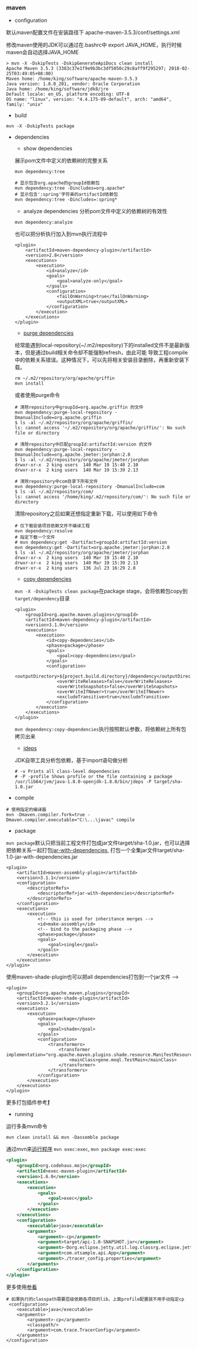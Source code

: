 ### maven

- configuration

默认maven配置文件在安装路径下 apache-maven-3.5.3/conf/settings.xml

修改maven使用的JDK可以通过在.bashrc中 export JAVA_HOME，执行时候maven会自动选择JAVA_HOME
```
> mvn -X -DskipTests -DskipGenerateApiDocs clean install
Apache Maven 3.5.3 (3383c37e1f9e9b3bc3df5050c29c8aff9f295297; 2018-02-25T03:49:05+08:00)
Maven home: /home/king/software/apache-maven-3.5.3
Java version: 1.8.0_201, vendor: Oracle Corporation
Java home: /home/king/software/jdk8/jre
Default locale: en_US, platform encoding: UTF-8
OS name: "linux", version: "4.4.175-89-default", arch: "amd64", family: "unix"
```

- build 
```
mvn -X -DskipTests package
```

- dependencies
    * show dependencies
    
    展示pom文件中定义的依赖树的完整关系
    ```
    mvn dependency:tree

    # 显示包含org.apache的groupId依赖包
    mvn dependency:tree -Dincludes=org.apache*
    # 显示包含':spring'字符串的artifactId依赖包
    mvn dependency:tree -Dincludes=:spring*
    ```
    * analyze dependencies
    分析pom文件中定义的依赖树的有效性
    ```
    mvn dependency:analyze
    ```
    也可以把分析执行加入到mvn执行流程中
    ```
    <plugin>
        <artifactId>maven-dependency-plugin</artifactId>
        <version>2.8</version>
        <executions>
            <execution>
                <id>analyze</id>
                <goals>
                    <goal>analyze-only</goal>
                </goals>
                <configuration>
                    <failOnWarning>true</failOnWarning>
                    <outputXML>true</outputXML>
                </configuration>
            </execution>
        </executions>
    </plugin>
    ```
    * [purge dependencies](https://maven.apache.org/plugins/maven-dependency-plugin/examples/purging-local-repository.html)
    
    经常能遇到local-repository(~/.m2/repository)下的installed文件不是最新版本，但是通过build相关命令却不能强制refresh，由此可能
    导致工程compile中的依赖关系错误。这种情况下，可以先将相关安装目录删除，再重新安装下载。
    ```
    rm ~/.m2/repository/org/apache/griffin
    mvn install
    ```
    或者使用purge命令
    ```
    # 清除repository中groupId=org.apache.griffin 的文件
    mvn dependency:purge-local-repository -DmanualInclude=org.apache.griffin
    $ ls -al ~/.m2/repository/org/apache/griffin/
    ls: cannot access '~/.m2/repository/org/apache/griffin/': No such file or directory
    
    # 清除repository中匹配groupId:artifactId:version 的文件
    mvn dependency:purge-local-repository -DmanualInclude=org.apache.jmeter:jorphan:2.8
    $ ls -al ~/.m2/repository/org/apache/jmeter/jorphan
    drwxr-xr-x  2 king users  140 Mar 19 15:40 2.10
    drwxr-xr-x  2 king users  140 Mar 19 15:39 2.13
    
    # 清除repository中com目录下所有文件
    mvn dependency:purge-local-repository -DmanualInclude=com
    $ ls -al ~/.m2/repository/com/
    ls: cannot access '/home/king/.m2/repository/com/': No such file or directory
    ```
    清除repository之后如果还想指定重新下载，可以使用如下命令
    ```
    # 仅下载安装项目依赖文件不编译工程
    mvn dependency:resolve
    # 指定下载一个文件
    # mvn dependency:get -Dartifact=groupId:artifactId:version
    mvn dependency:get -Dartifact=org.apache.jmeter:jorphan:2.8
    $ ls -al ~/.m2/repository/org/apache/jmeter/jorphan
    drwxr-xr-x  2 king users  140 Mar 19 15:40 2.10
    drwxr-xr-x  2 king users  140 Mar 19 15:39 2.13
    drwxr-xr-x  2 king users  136 Jul 23 16:29 2.8
    ```
    
    * [copy dependencies](https://maven.apache.org/plugins/maven-dependency-plugin/examples/copying-project-dependencies.html)
    
    `mvn -X -DskipTests clean package`在package stage，会将依赖包copy到`target/dependency`目录
    ```
    <plugin>
        <groupId>org.apache.maven.plugins</groupId>
        <artifactId>maven-dependency-plugin</artifactId>
        <version>3.1.0</version>
        <executions>
            <execution>
                <id>copy-dependencies</id>
                <phase>package</phase>
                <goals>
                    <goal>copy-dependencies</goal>
                </goals>
                <configuration>
                    <outputDirectory>${project.build.directory}/dependency</outputDirectory>
                    <overWriteReleases>false</overWriteReleases>
                    <overWriteSnapshots>false</overWriteSnapshots>
                    <overWriteIfNewer>true</overWriteIfNewer>
                    <excludeTransitive>true</excludeTransitive>
                </configuration>
            </execution>
        </executions>
    </plugin>
    ```
    `mvn dependency:copy-dependencies`执行按照默认参数，将依赖树上所有包拷贝出来
    
    * [jdeps](https://docs.oracle.com/javase/8/docs/technotes/tools/unix/jdeps.html)
    
    JDK自带工具分析包依赖，基于import语句做分析
    ```
    # -v Prints all class-level dependencies
    # -P -profile Shows profile or the file containing a package
    /usr/lib64/jvm/java-1.8.0-openjdk-1.8.0/bin/jdeps -P target/sha-1.0.jar
    ```

- compile
```
# 使用指定的编译器
mvn -Dmaven.compiler.fork=true -Dmaven.compiler.executable="C:\...\javac" compile
```

- package

`mvn package`默认只把当前工程文件打包成jar文件target/sha-1.0.jar，也可以选择把依赖关系一起打包[jar-with-dependencies](http://maven.apache.org/plugins/maven-assembly-plugin/usage.html), 打包一个全集jar文件target/sha-1.0-jar-with-dependencies.jar
```
<plugin>
    <artifactId>maven-assembly-plugin</artifactId>
    <version>3.1.1</version>
    <configuration>
        <descriptorRefs>
            <descriptorRef>jar-with-dependencies</descriptorRef>
        </descriptorRefs>
    </configuration>
    <executions>
        <execution>
            <!-- this is used for inheritance merges -->
            <id>make-assembly</id>
            <!-- bind to the packaging phase -->
            <phase>package</phase>
            <goals>
                <goal>single</goal>
            </goals>
        </execution>
    </executions>
</plugin>
```

使用maven-shade-plugin也可以把all dependencies打包到一个jar文件 -->
```
<plugin>
    <groupId>org.apache.maven.plugins</groupId>
    <artifactId>maven-shade-plugin</artifactId>
    <version>3.2.1</version>
    <executions>
        <execution>
            <phase>package</phase>
            <goals>
                <goal>shade</goal>
            </goals>
            <configuration>
                <transformers>
                    <transformer implementation="org.apache.maven.plugins.shade.resource.ManifestResourceTransformer">
                        <mainClass>gene.moql.TestMain</mainClass>
                    </transformer>
                </transformers>
            </configuration>
        </execution>
    </executions>
</plugin>
```
更多打包插件参考[***1***](https://www.baeldung.com/executable-jar-with-maven)

- running

运行多条mvn命令
```
mvn clean install && mvn -Dassemble package
```
通过mvn来[运行程序](https://www.mojohaus.org/exec-maven-plugin/usage.html) `mvn exec:exec`, `mvn package exec:exec`
```xml
<plugin>
    <groupId>org.codehaus.mojo</groupId>
    <artifactId>exec-maven-plugin</artifactId>
    <version>1.6.0</version>
    <executions>
        <execution>
            <goals>
                <goal>exec</goal>
            </goals>
        </execution>
    </executions>
    <configuration>
        <executable>java</executable>
        <arguments>
            <argument>-cp</argument>
            <argument>target/api-1.0-SNAPSHOT.jar</argument>
            <argument>-Dorg.eclipse.jetty.util.log.classrg.eclipse.jetty.util.log.StdErrLog</argument>
            <argument>com.otsample.api.App</argument>
            <argument>./tracer_config.properties</argument>
        </arguments>
    </configuration>
</plugin>
```
更多使用[参看](http://www.vineetmanohar.com/2009/11/3-ways-to-run-java-main-from-maven/)
```
# 如果执行的classpath需要层级依赖各项目的lib，上面profile配置就不用手动指定cp
 <configuration>
    <executable>java</executable>
    <arguments>
        <argument>-cp</argument>
        <classpath/>
        <argument>com.trace.TracerConfig</argument>
    </arguments>
</configuration>
```